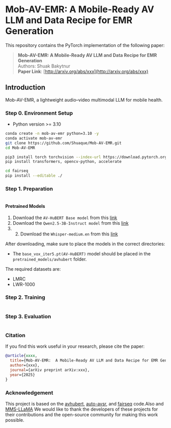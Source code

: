 # Mob-AV-EMR:  A Mobile-Ready AV LLM and Data Recipe for EMR Generation

This repository contains the PyTorch implementation of the following paper:
> **Mob-AV-EMR:  A Mobile-Ready AV LLM and Data Recipe for EMR Generation**<be>
><br>
> Authors: Shuak Bakytnur<br>
> **Paper Link**: [http://arxiv.org/abs/xxx](http://arxiv.org/abs/xxx)

## Introduction
Mob-AV-EMR, a lightweight audio–video
multimodal LLM for mobile health.
<!-- <div align="center"><img width="90%" src="image.png?raw=true" /></div> -->

### Step 0. Environment Setup
- Python version >= 3.10
```bash
conda create -n mob-av-emr python=3.10 -y
conda activate mob-av-emr
git clone https://github.com/Shuaque/Mob-AV-EMR.git
cd Mob-AV-EMR
```
```bash
pip3 install torch torchvision --index-url https://download.pytorch.org/whl/cu126
pip install transformers, opencv-python, accelerate

cd fairseq
pip install --editable ./
```

### Step 1. Preparation
```bash

```
#### Pretrained Models
1. Download the ```AV-HuBERT Base model``` from this [link](https://github.com/facebookresearch/av_hubert) 
2. Download the ```Qwen2.5-3B-Instruct model``` from this [link](https://huggingface.co/Qwen/Qwen2.5-3B-Instruct)
3. 2. Download the ```Whisper-medium.en``` from this [link](https://huggingface.co/openai/whisper-medium.en) 

After downloading, make sure to place the models in the correct directories:
- The `base_vox_iter5.pt(AV-HuBERT)` model should be placed in the `pretrained_models/avhubert` folder.

The required datasets are:
- LMRC
- LWR-1000


### Step 2. Training
```bash

```


### Step 3. Evaluation
```bash

```


### Citation
If you find this work useful in your research, please cite the paper:

```bibtex
@article{xxxx,
  title={Mob-AV-EMR:  A Mobile-Ready AV LLM and Data Recipe for EMR Generation},
  author={xxx},
  journal={arXiv preprint arXiv:xxx},
  year={2025}
}
```

### Acknowledgement
This project is based on the [avhubert](https://github.com/facebookresearch/av_hubert), [auto-avsr](https://github.com/mpc001/auto_avsr), and [fairseq](https://github.com/facebookresearch/fairseq) code.Also and [MMS-LLaMA](https://github.com/JeongHun0716/MMS-LLaMA.git) We would like to thank the developers of these projects for their contributions and the open-source community for making this work possible.